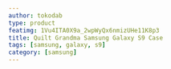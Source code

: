```yaml
---
author: tokodab
type: product
featimg: 1Vu4ITA0X9a_2wpWyQx6nmizUHe11K8p3
title: Quilt Grandma Samsung Galaxy S9 Case
tags: [samsung, galaxy, s9]
category: [samsung]
---
```

